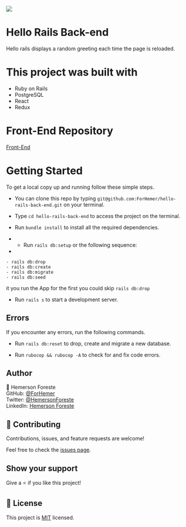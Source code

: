 ![](https://img.shields.io/badge/Microverse-blueviolet)

# Hello Rails Back-end

Hello rails displays a random greeting each time the page is reloaded.

# This project was built with

- Ruby on Rails
- PostgreSQL
- React
- Redux

# Front-End Repository
[Front-End](https://github.com/ForHemer/hello-rails-front-end)

# Getting Started

To get a local copy up and running follow these simple steps.

- You can clone this repo by typing `git@github.com:ForHemer/hello-rails-back-end.git` on your terminal.

- Type `cd hello-rails-back-end` to access the project on the terminal.
  
- Run `bundle install` to install all the required dependencies.
- - Run `rails db:setup` or the following sequence:
- 
```
- rails db:drop
- rails db:create
- rails db:migrate
- rails db:seed  
  ```              
  it you run the App for the first you could skip `rails db:drop`

- Run `rails s` to start a development server.

## Errors

If you encounter any errors, run the following commands.

- Run `rails db:reset` to drop, create and migrate a new database.

- Run `rubocop && rubocop -A` to check for and fix code errors.




## Author

👤 Hemerson Foreste<br>
GitHub: [@ForHemer](https://github.com/ForHemer)<br>
Twitter: [@HemersonForeste](https://twitter.com/HemersonForeste)<br>
LinkedIn: [Hemerson Foreste](https://www.linkedin.com/in/hemerson-foreste/)<br>

## 🤝 Contributing

Contributions, issues, and feature requests are welcome!

Feel free to check the [issues page](https://github.com/ForHemer/hello-rails-back-end/issues).

## Show your support

Give a ⭐️ if you like this project!

## 📝 License

This project is [MIT](./LICENCE) licensed.
